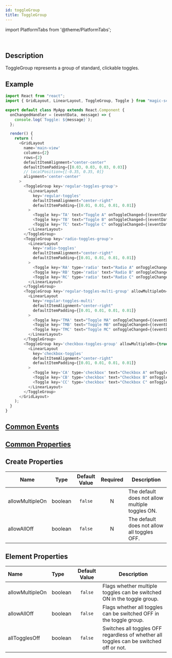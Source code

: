 ```yaml
---
id: toggleGroup
title: ToggleGroup
---
```


import PlatformTabs from '@theme/PlatformTabs';

<PlatformTabs component='togglegroup' />​

## Description

ToggleGroup represents a group of standard, clickable toggles.

## Example

```javascript
import React from "react";
import { GridLayout, LinearLayout, ToggleGroup, Toggle } from "magic-script-components";

export default class MyApp extends React.Component {
  onChangedHandler = (eventData, message) => {
    console.log(`Toggle: ${message}`);
  };

  render() {
    return (
      <GridLayout
        name='main-view'
        columns={2}
        rows={2}
        defaultItemAlignment="center-center"
        defaultItemPadding={[0.03, 0.03, 0.03, 0.03]}
        // localPosition={[-0.35, 0.35, 0]}
        alignment='center-center'
      >
        <ToggleGroup key='regular-toggles-group'>
          <LinearLayout
            key='regular-toggles'
            defaultItemAlignment="center-right"
            defaultItemPadding={[0.01, 0.01, 0.01, 0.01]}
          >
            <Toggle key='TA' text="Toggle A" onToggleChanged={(eventData) => this.onChangedHandler(eventData, 'TA')} />
            <Toggle key='TB' text="Toggle B" onToggleChanged={(eventData) => this.onChangedHandler(eventData, 'TB')} />
            <Toggle key='TC' text="Toggle C" onToggleChanged={(eventData) => this.onChangedHandler(eventData, 'TC')} />
          </LinearLayout>
        </ToggleGroup>
        <ToggleGroup key='radio-toggles-group'>
          <LinearLayout
            key='radio-toggles'
            defaultItemAlignment="center-right"
            defaultItemPadding={[0.01, 0.01, 0.01, 0.01]}
          >
            <Toggle key='RA' type='radio' text="Radio A" onToggleChanged={(eventData) => this.onChangedHandler(eventData, 'RA')} />
            <Toggle key='RB' type='radio' text="Radio B" onToggleChanged={(eventData) => this.onChangedHandler(eventData, 'RB')} />
            <Toggle key='RC' type='radio' text="Radio C" onToggleChanged={(eventData) => this.onChangedHandler(eventData, 'RC')} />
          </LinearLayout>
        </ToggleGroup>
        <ToggleGroup key='regular-toggles-multi-group' allowMultipleOn={true}>
          <LinearLayout
            key='regular-toggles-multi'
            defaultItemAlignment="center-right"
            defaultItemPadding={[0.01, 0.01, 0.01, 0.01]}
          >
            <Toggle key='TMA' text="Toggle MA" onToggleChanged={(eventData) => this.onChangedHandler(eventData, 'TMA')} />
            <Toggle key='TMB' text="Toggle MB" onToggleChanged={(eventData) => this.onChangedHandler(eventData, 'TMB')} />
            <Toggle key='TMC' text="Toggle MC" onToggleChanged={(eventData) => this.onChangedHandler(eventData, 'TMC')} />
          </LinearLayout>
        </ToggleGroup>
        <ToggleGroup key='checkbox-toggles-group' allowMultipleOn={true}>
          <LinearLayout
            key='checkbox-toggles'
            defaultItemAlignment="center-right"
            defaultItemPadding={[0.01, 0.01, 0.01, 0.01]}
          >
            <Toggle key='CA' type='checkbox' text="Checkbox A" onToggleChanged={(eventData) => this.onChangedHandler(eventData, 'CA')} />
            <Toggle key='CB' type='checkbox' text="Checkbox B" onToggleChanged={(eventData) => this.onChangedHandler(eventData, 'CB')} />
            <Toggle key='CC' type='checkbox' text="Checkbox C" onToggleChanged={(eventData) => this.onChangedHandler(eventData, 'CC')} />
          </LinearLayout>
        </ToggleGroup>
      </GridLayout>
    );
  }
}
```

## [Common Events](../events/CommonEvents.md)

## [Common Properties](../types/Properties.md)

## Create Properties

| Name            | Type    | Default Value | Required | Description                                     |
| --------------- | ------- | :-----------: | :------: | ----------------------------------------------- |
| allowMultipleOn | boolean |    `false`    |    N     | The default does not allow multiple toggles ON. |
| allowAllOff     | boolean |    `false`    |    N     | The default does not allow all toggles OFF.     |

## Element Properties

| Name            | Type    | Default Value | Description                                                                            |
| :-------------- | :------ | :-----------: | -------------------------------------------------------------------------------------- |
| allowMultipleOn | boolean |    `false`    | Flags whether multiple toggles can be switched ON in the toggle group.                 |
| allowAllOff     | boolean |    `false`    | Flags whether all toggles can be switched OFF in the toggle group.                     |
| allTogglesOff   | boolean |    `false`    | Switches all toggles OFF regardless of whether all toggles can be switched off or not. |
